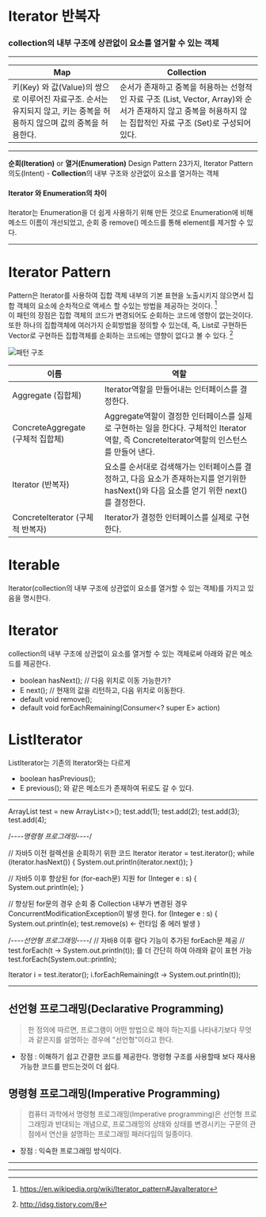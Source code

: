 
# Iterator 반복자
### collection의 내부 구조에 상관없이 요소를 열거할 수 있는 객체

-----

Map | Collection
------|------
키(Key) 와 값(Value)의 쌍으로 이루어진 자료구조. 순서는 유지되지 않고, 키는 중복을 허용하지 않으며 값의 중복을 허용한다. | 순서가 존재하고 중복을 허용하는 선형적인 자료 구조 (List, Vector, Array)와 순서가 존재하지 않고 중복을 허용하지 않는 집합적인 자료 구조 (Set)로 구성되어 있다.


----------

**순회(Iteration)**  or  **열거(Enumeration)**
Design Pattern 23가지, Iterator Pattern
의도(Intent) - **Collection**의 내부 구조와 상관없이 요소를 열거하는 객체

#### Iterator 와 Enumeration의 차이
Iterator는 Enumeration을 더 쉽게 사용하기 위해 만든 것으로 Enumeration에 비해 메소드 이름이 개선되었고, 순회 중 remove() 메소드를 통해 element를 제거할 수 있다. 

----------

# Iterator Pattern
Pattern은 Iterator를 사용하여 집합 객체 내부의 기본 표현을 노출시키지 않으면서 집합 객체의 요소에 순차적으로 액세스 할 수있는 방법을 제공하는 것이다. [^1]  
이 패턴의 장점은 집합 객체의 코드가 변경되어도 순회하는 코드에 영향이 없는것이다.  또한 하나의 집합객체에 여러가지 순회방법을 정의할 수 있는데,  즉,  List로 구현하든 Vector로 구현하든 집합객체를 순회하는 코드에는 영향이 없다고 볼 수 있다. [^2]

![패턴 구조](https://upload.wikimedia.org/wikipedia/commons/thumb/1/13/Iterator_UML_class_diagram.svg/1000px-Iterator_UML_class_diagram.svg.png)

이름 | 역할
---|---
Aggregate (집합체) | Iterator역할을 만들어내는 인터페이스를 결정한다.
ConcreteAggregate (구체적 집합체) | Aggregate역할이 결정한 인터페이스를 실제로 구현하는 일을 한다다. 구체적인 Iterator 역할, 즉 ConcreteIterator역할의 인스턴스를 만들어 낸다.
Iterator (반복자) | 요소를 순서대로 검색해가는 인터페이스를 결정하고, 다음 요소가 존재하는지를 얻기위한 hasNext()와 다음 요소를 얻기 위한 next()를 결정한다.
ConcreteIterator (구체적 반복자) | Iterator가 결정한 인터페이스를 실제로 구현한다.


# Iterable
Iterator(collection의 내부 구조에 상관없이 요소를 열거할 수 있는 객체)를 가지고 있음을 명시한다.

# Iterator
collection의 내부 구조에 상관없이 요소를 열거할 수 있는 객체로써 아래와 같은 메소드를 제공한다.
- boolean hasNext();  // 다음 위치로 이동 가능한가?
- E next(); 			// 현재의 값을 리턴하고, 다음 위치로 이동한다. 
- default void remove();
- default void forEachRemaining(Consumer<? super E> action)

# ListIterator
ListIterator는 기존의 Iterator와는 다르게 
- boolean hasPrevious();
- E previous();
와 같은 메소드가 존재하여 뒤로도 갈 수 있다. 


------------------------------------------------------------------

ArrayList<Integer> test = new ArrayList<>();
test.add(1);
test.add(2);
test.add(3);
test.add(4);

/*----명령형 프로그래밍----*/

// 자바5 이전 컬렉션을 순회하기 위한 코드
Iterator iterator = test.iterator();
while (iterator.hasNext()) {
System.out.println(iterator.next());
}

// 자바5 이후 향상된 for (for-each문) 지원
for (Integer e : s) {
System.out.println(e);
}

// 향상된 for문의 경우 순회 중 Collection 내부가 변경된 경우 ConcurrentModificationException이 발생 한다.
for (Integer e : s) {
System.out.println(e);
test.remove(s) <- 런타임 중 에러 발생
}


/*----선언형 프로그래밍----*/
// 자바8 이후 람다 기능이 추가된 forEach문 제공
// test.forEach(t -> System.out.println(t)); 를 더 간단히 하여 아래와 같이 표현 가능
test.forEach(System.out::println);


Iterator i = test.iterator();
i.forEachRemaining(t -> System.out.println(t));

-------------------------------------------------------------------

## 선언형 프로그래밍(Declarative Programming)
> 한 정의에 따르면, 프로그램이 어떤 방법으로 해야 하는지를 나타내기보다 무엇과 같은지를 설명하는 경우에 "선언형"이라고 한다.
- 장점 : 이해하기 쉽고 간결한 코드를 제공한다. 명령형 구조를 사용할때 보다 재사용 가능한 코드를 만드는것이 더 쉽다.


## 명령형 프로그래밍(Imperative Programming)
> 컴퓨터 과학에서 명령형 프로그래밍(Imperative programming)은 선언형 프로그래밍과 반대되는 개념으로, 프로그래밍의 상태와 상태를 변경시키는 구문의 관점에서 연산을 설명하는 프로그래밍 패러다임의 일종이다.
- 장점 : 익숙한 프로그래밍 방식이다.


----------


----------


[^1]:https://en.wikipedia.org/wiki/Iterator_pattern#JavaIterator

[^2]:http://idsg.tistory.com/8

